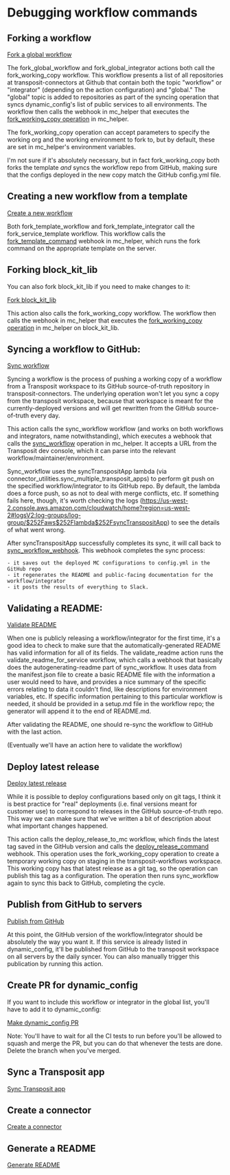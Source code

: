 # Debugging workflow commands

## Forking a workflow

[Fork a global workflow](https://console.transposit.com/mc/t/transposit-eng/actions/fork_global_workflow)

The fork_global_workflow and fork_global_integrator actions both call the fork_working_copy workflow. This workflow presents a list of all repositories at transposit-connectors at Github that contain both the topic "workflow" or "integrator" (depending on the action configuration) and "global." The "global" topic is added to repositories as part of the syncing operation that syncs dynamic_config's list of public services to all environments. The workflow then calls the webhook in mc_helper that executes the [fork_working_copy operation](https://console.demo.transposit.com/dev/t/transposit/mc_helper/code/op/fork_working_copy) in mc_helper.

The fork_working_copy operation can accept parameters to specify the working org and the working environment to fork to, but by default, these are set in mc_helper's environment variables.

I'm not sure if it's absolutely necessary, but in fact fork_working_copy both forks the template *and* syncs the workflow repo from GitHub, making sure that the configs deployed in the new copy match the GitHub config.yml file. 

## Creating a new workflow from a template

[Create a new workflow](https://console.transposit.com/mc/t/transposit-eng/actions/fork_template_workflow)

Both fork_template_workflow and fork_template_integrator call the fork_service_template workflow. This workflow calls the [fork_template_command](https://console.demo.transposit.com/dev/t/transposit/mc_helper/code/op/fork_template_command) webhook in mc_helper, which runs the fork command on the appropriate template on the server.

## Forking block_kit_lib

You can also fork block_kit_lib if you need to make changes to it:

[Fork block_kit_lib](https://console.transposit.com/mc/t/transposit-eng/actions/fork_block_kit_lib)

This action also calls the fork_working_copy workflow. The workflow then calls the webhook in mc_helper that executes the [fork_working_copy operation](https://console.demo.transposit.com/dev/t/transposit/mc_helper/code/op/fork_working_copy) in mc_helper on block_kit_lib.

## Syncing a workflow to GitHub:

[Sync workflow](https://console.transposit.com/mc/t/transposit-eng/actions/sync_workflow)

Syncing a workflow is the process of pushing a working copy of a workflow from a Transposit workspace to its GitHub source-of-truth repository in transposit-connectors. The underlying operation won't let you sync a copy from the transposit workspace, because that workspace is meant for the currently-deployed versions and will get rewritten from the GitHub source-of-truth every day.

This action calls the sync_workflow workflow (and works on both workflows and integrators, name notwithstanding), which executes a webhook that calls the [sync_workflow](https://console.demo.transposit.com/dev/t/transposit/mc_helper/code/op/sync_workflow) operation in mc_helper. It accepts a URL from the Transposit dev console, which it can parse into the relevant workflow/maintainer/environment.

Sync_workflow uses the syncTranspositApp lambda (via connector_utilities.sync_multiple_transposit_apps) to perform git push on the specified workflow/integrator to its GitHub repo. By default, the lambda does a force push, so as not to deal with merge conflicts, etc. If something fails here, though, it's worth checking the logs (https://us-west-2.console.aws.amazon.com/cloudwatch/home?region=us-west-2#logsV2:log-groups/log-group/$252Faws$252Flambda$252FsyncTranspositApp) to see the details of what went wrong.

After syncTranspositApp successfully completes its sync, it will call back to [sync_workflow_webhook](https://console.demo.transposit.com/dev/t/transposit/mc_helper/code/op/sync_workflow_webhook). This webhook completes the sync process: 

    - it saves out the deployed MC configurations to config.yml in the GitHub repo 
    - it regenerates the README and public-facing documentation for the workflow/integrator
    - it posts the results of everything to Slack.

## Validating a README:

[Validate README](https://console.transposit.com/mc/t/transposit-eng/actions/validate_readme)

When one is publicly releasing a workflow/integrator for the first time, it's a good idea to check to make sure that the automatically-generated README has valid information for all of its fields. The validate_readme action runs the validate_readme_for_service workflow, which calls a webhook that basically does the autogenerating-readme part of sync_workflow. It uses data from the manifest.json file to create a basic README file with the information a user would need to have, and provides a nice summary of the specific errors relating to data it couldn't find, like descriptions for environment variables, etc. If specific information pertaining to this particular workflow is needed, it should be provided in a setup.md file in the workflow repo; the generator will append it to the end of README.md.

After validating the README, one should re-sync the workflow to GitHub with the last action.

(Eventually we'll have an action here to validate the workflow) 

## Deploy latest release

[Deploy latest release](https://console.transposit.com/mc/t/transposit-eng/actions/deploy_release)

While it is possible to deploy configurations based only on git tags, I think it is best practice for "real" deployments (i.e. final versions meant for customer use) to correspond to releases in the GitHub source-of-truth repo. This way we can make sure that we've written a bit of description about what important changes happened.

This action calls the deploy_release_to_mc workflow, which finds the latest tag saved in the GitHub version and calls the [deploy_release_command](https://console.demo.transposit.com/dev/t/transposit/mc_helper/code/op/deploy_release_command) webhook. This operation uses the fork_working_copy operation to create a temporary working copy on staging in the transposit-workflows workspace. This working copy has that latest release as a git tag, so the operation can publish this tag as a configuration. The operation then runs sync_workflow again to sync this back to GitHub, completing the cycle.

## Publish from GitHub to servers

[Publish from GitHub](https://console.transposit.com/mc/t/transposit-eng/actions/publish_to_github)

At this point, the GitHub version of the workflow/integrator should be absolutely the way you want it. If this service is already listed in dynamic_config, it'll be published from GitHub to the transposit workspace on all servers by the daily syncer. You can also manually trigger this publication by running this action.

## Create PR for dynamic_config

If you want to include this workflow or integrator in the global list, you'll have to add it to dynamic_config:

[Make dynamic_config PR](https://console.transposit.com/mc/t/transposit-eng/actions/make_dynamic_config_pr)

Note: You'll have to wait for all the CI tests to run before you'll be allowed to squash and merge the PR, but you can do that whenever the tests are done. Delete the branch when you've merged.

## Sync a Transposit app

[Sync Transposit app](https://console.transposit.com/mc/t/transposit-eng/actions/sync_transposit_app)

## Create a connector

[Create a connector](https://console.transposit.com/mc/t/transposit-eng/actions/create_a_connector)

## Generate a README

[Generate README](https://console.transposit.com/mc/t/transposit-eng/actions/generate_readme)
